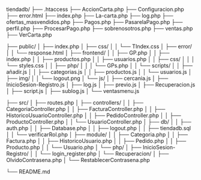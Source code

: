 tiendadb/
├── .htaccess
├── AccionCarta.php
├── Configuracion.php
├── error.html
├── index.php
├── La-carta.php
├── log.php
├── ofertas_masvendidos.php
├── Pagos.php
├── PasarelaPago.php
├── perfil.php
├── ProcesarPago.php
├── sobrenosotros.php
├── ventas.php
├── VerCarta.php

├── public/
│   ├── index.php
│   ├── css/
│   │   └── TIndex.css
│   ├── error/
│   │   └── response.html
│   ├── frontend/
│   │   ├── GP.php
│   │   ├── index.php
│   │   ├── productos.php
│   │   ├── usuarios.php
│   │   ├── css/
│   │   │   └── styles.css
│   │   ├── php/
│   │   │   └── GPs.php
│   │   └── scripts/
│   │       ├── añadir.js
│   │       ├── categorias.js
│   │       ├── productos.js
│   │       └── usuarios.js
│   ├── img/
│   │   └── logout.png
│   └── js/
│       ├── cercania.js
│       ├── InicioSesion-Registro.js
│       ├── log.js
│       ├── previo.js
│       ├── Recuperacion.js
│       ├── script.js
│       ├── sublog.js
│       └── ventasmenu.js

├── src/
│   ├── routes.php
│   ├── controllers/
│   │   ├── CategoriaController.php
│   │   ├── FacturaController.php
│   │   ├── HistoricoUsuarioController.php
│   │   ├── PedidoController.php
│   │   ├── ProductoController.php
│   │   └── UsuarioController.php
│   ├── db/
│   │   ├── auth.php
│   │   ├── Database.php
│   │   ├── logout.php
│   │   ├── tiendadb.sql
│   │   └── verificarRol.php
│   ├── module/
│   │   ├── Categoria.php
│   │   ├── Factura.php
│   │   ├── HistoricoUsuario.php
│   │   ├── Pedido.php
│   │   ├── Producto.php
│   │   └── Usuario.php
│   └── php/
│       ├── InicioSesion-Registro/
│       │   └── login_register.php
│       └── Recuperacion/
│           ├── OlvidoContrasena.php
│           └── RestablecerContrasena.php

└── README.md
